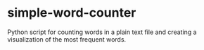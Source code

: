 # simple-word-counter
Python script for counting words in a plain text file and creating a visualization of the most frequent words.
